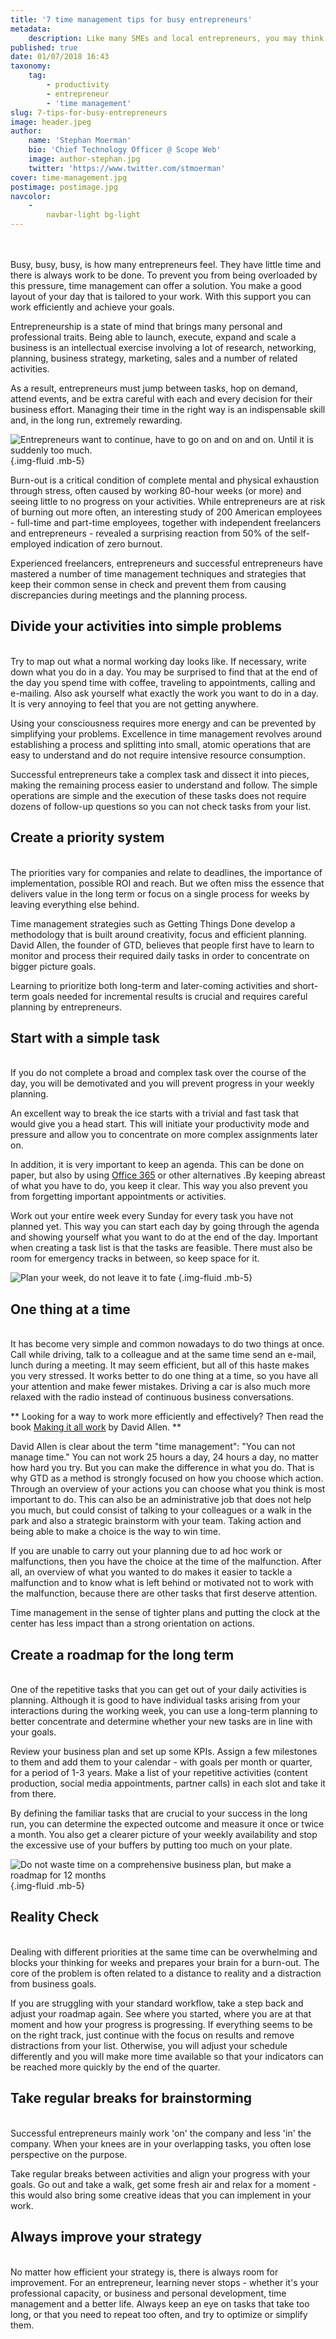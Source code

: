 ```yaml
---
title: '7 time management tips for busy entrepreneurs'
metadata:
    description: Like many SMEs and local entrepreneurs, you may think that a professional website does not add value to your company or that it does not fit your budget. Or do you think that because you don’t use your computer or laptop as much, your potential customers do not do that either? Typical misconcepti...
published: true
date: 01/07/2018 16:43
taxonomy:
    tag:
        - productivity
        - entrepreneur
        - 'time management'
slug: 7-tips-for-busy-entrepreneurs
image: header.jpeg
author:
    name: 'Stephan Moerman'
    bio: 'Chief Technology Officer @ Scope Web'
    image: author-stephan.jpg
    twitter: 'https://www.twitter.com/stmoerman'
cover: time-management.jpg
postimage: postimage.jpg
navcolor:
    -
        navbar-light bg-light
---
```


<br>
<br>
Busy, busy, busy, is how many entrepreneurs feel. They have little time and there is always work to be done. To prevent you from being overloaded by this pressure, time management can offer a solution. You make a good layout of your day that is tailored to your work. With this support you can work efficiently and achieve your goals.

Entrepreneurship is a state of mind that brings many personal and professional traits. Being able to launch, execute, expand and scale a business is an intellectual exercise involving a lot of research, networking, planning, business strategy, marketing, sales and a number of related activities.

As a result, entrepreneurs must jump between tasks, hop on demand, attend events, and be extra careful with each and every decision for their business effort. Managing their time in the right way is an indispensable skill and, in the long run, extremely rewarding.

![Entrepreneurs want to continue, have to go on and on and on. Until it is suddenly too much.](burnout.png) {.img-fluid .mb-5}

Burn-out is a critical condition of complete mental and physical exhaustion through stress, often caused by working 80-hour weeks (or more) and seeing little to no progress on your activities. While entrepreneurs are at risk of burning out more often, an interesting study of 200 American employees - full-time and part-time employees, together with independent freelancers and entrepreneurs - revealed a surprising reaction from 50% of the self-employed indication of zero burnout.

Experienced freelancers, entrepreneurs and successful entrepreneurs have mastered a number of time management techniques and strategies that keep their common sense in check and prevent them from causing discrepancies during meetings and the planning process.

## Divide your activities into simple problems
<br>
Try to map out what a normal working day looks like. If necessary, write down what you do in a day. You may be surprised to find that at the end of the day you spend time with coffee, traveling to appointments, calling and e-mailing. Also ask yourself what exactly the work you want to do in a day. It is very annoying to feel that you are not getting anywhere.

Using your consciousness requires more energy and can be prevented by simplifying your problems. Excellence in time management revolves around establishing a process and splitting into small, atomic operations that are easy to understand and do not require intensive resource consumption.

Successful entrepreneurs take a complex task and dissect it into pieces, making the remaining process easier to understand and follow. The simple operations are simple and the execution of these tasks does not require dozens of follow-up questions so you can not check tasks from your list.

## Create a priority system
<br>
The priorities vary for companies and relate to deadlines, the importance of implementation, possible ROI and reach. But we often miss the essence that delivers value in the long term or focus on a single process for weeks by leaving everything else behind.

Time management strategies such as Getting Things Done develop a methodology that is built around creativity, focus and efficient planning. David Allen, the founder of GTD, believes that people first have to learn to monitor and process their required daily tasks in order to concentrate on bigger picture goals.

Learning to prioritize both long-term and later-coming activities and short-term goals needed for incremental results is crucial and requires careful planning by entrepreneurs.

## Start with a simple task
<br>
If you do not complete a broad and complex task over the course of the day, you will be demotivated and you will prevent progress in your weekly planning.

An excellent way to break the ice starts with a trivial and fast task that would give you a head start. This will initiate your productivity mode and pressure and allow you to concentrate on more complex assignments later on.

In addition, it is very important to keep an agenda. This can be done on paper, but also by using [Office 365](https://products.office.com/en-us/compare-all-microsoft-office-products?tab=1) or other alternatives .By keeping abreast of what you have to do, you keep it clear. This way you also prevent you from forgetting important appointments or activities.

Work out your entire week every Sunday for every task you have not planned yet. This way you can start each day by going through the agenda and showing yourself what you want to do at the end of the day. Important when creating a task list is that the tasks are feasible. There must also be room for emergency tracks in between, so keep space for it.

![Plan your week, do not leave it to fate](agenda.png) {.img-fluid .mb-5}

## One thing at a time
<br>
It has become very simple and common nowadays to do two things at once. Call while driving, talk to a colleague and at the same time send an e-mail, lunch during a meeting. It may seem efficient, but all of this haste makes you very stressed. It works better to do one thing at a time, so you have all your attention and make fewer mistakes. Driving a car is also much more relaxed with the radio instead of continuous business conversations.

** Looking for a way to work more efficiently and effectively? Then read the book [Making it all work](https://www.amazon.com/Making-All-Work-Winning-Business/dp/0143116622) by David Allen. **

David Allen is clear about the term "time management": "You can not manage time." You can not work 25 hours a day, 24 hours a day, no matter how hard you try. But you can make the difference in what you do. That is why GTD as a method is strongly focused on how you choose which action. Through an overview of your actions you can choose what you think is most important to do. This can also be an administrative job that does not help you much, but could consist of talking to your colleagues or a walk in the park and also a strategic brainstorm with your team. Taking action and being able to make a choice is the way to win time.

If you are unable to carry out your planning due to ad hoc work or malfunctions, then you have the choice at the time of the malfunction. After all, an overview of what you wanted to do makes it easier to tackle a malfunction and to know what is left behind or motivated not to work with the malfunction, because there are other tasks that first deserve attention.

Time management in the sense of tighter plans and putting the clock at the center has less impact than a strong orientation on actions.

## Create a roadmap for the long term
<br>
One of the repetitive tasks that you can get out of your daily activities is planning. Although it is good to have individual tasks arising from your interactions during the working week, you can use a long-term planning to better concentrate and determine whether your new tasks are in line with your goals.

Review your business plan and set up some KPIs. Assign a few milestones to them and add them to your calendar - with goals per month or quarter, for a period of 1-3 years. Make a list of your repetitive activities (content production, social media appointments, partner calls) in each slot and take it from there.

By defining the familiar tasks that are crucial to your success in the long run, you can determine the expected outcome and measure it once or twice a month. You also get a clearer picture of your weekly availability and stop the excessive use of your buffers by putting too much on your plate.

![Do not waste time on a comprehensive business plan, but make a roadmap for 12 months](roadmap.png) {.img-fluid .mb-5}

## Reality Check
<br>
Dealing with different priorities at the same time can be overwhelming and blocks your thinking for weeks and prepares your brain for a burn-out. The core of the problem is often related to a distance to reality and a distraction from business goals.

If you are struggling with your standard workflow, take a step back and adjust your roadmap again. See where you started, where you are at that moment and how your progress is progressing. If everything seems to be on the right track, just continue with the focus on results and remove distractions from your list. Otherwise, you will adjust your schedule differently and you will make more time available so that your indicators can be reached more quickly by the end of the quarter.

## Take regular breaks for brainstorming
<br>
Successful entrepreneurs mainly work 'on' the company and less 'in' the company. When your knees are in your overlapping tasks, you often lose perspective on the purpose.

Take regular breaks between activities and align your progress with your goals. Go out and take a walk, get some fresh air and relax for a moment - this would also bring some creative ideas that you can implement in your work.

## Always improve your strategy
<br>
No matter how efficient your strategy is, there is always room for improvement. For an entrepreneur, learning never stops - whether it's your professional capacity, or business and personal development, time management and a better life. Always keep an eye on tasks that take too long, or that you need to repeat too often, and try to optimize or simplify them.